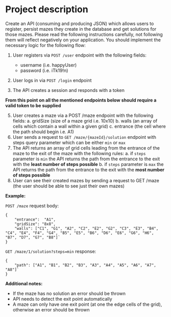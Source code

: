 # Project description #

Create an API (consuming and producing JSON) which allows users to register, persist mazes they 
create in the database and get solutions for those mazes. Please read the following instructions 
carefully, not following them will reflect negatively on your application. 
You should implement the necessary logic for the following flow:

1. User registers via ```POST /user``` endpoint with the following fields:
   * username (i.e. happyUser)
   * password (i.e. iTk19!n)
   
2. User logs in via ```POST /login``` endpoint
3. The API creates a session and responds with a token

**From this point on all the mentioned endpoints below should require a valid token to be supplied**

5. User creates a maze via a POST /maze endpoint with the following fields:
   a. gridSize (size of a maze grid i.e. 10x10)
   b. walls (an array of cells which contain a wall within a given grid)
   c. entrance (the cell where the path should begin i.e. A1)
6. User sends a request to ```GET /maze/{mazeId}/solution``` endpoint with steps query parameter which can be either ```min``` or ```max```
7. The API returns an array of grid cells leading from the entrance of the maze to the exit of the maze with the following rules: 
   a. if ```steps``` parameter is ```min``` the API returns the path from the entrance to the exit with the **least number of steps possible**
   b. if ```steps``` parameter is ```max``` the API returns the path from the entrance to the exit with the **most number of steps possible**
8. User can see their created mazes by sending a request to GET /maze (the user should be able to see just their own mazes)

**Example:**

```POST /maze``` request body:

```
{
    "entrance":  "A1",
    "gridSize": "8x8",
    "walls": ["C1", "G1", "A2", "C2", "E2", "G2", "C3", "E3", "B4", "C4", "E4", "F4", "G4", "B5", "E5", "B6", "D6", "E6", "G6", "H6", "B7", "D7", "G7", "B8"]`
}
```

```GET /maze/1/solution?steps=min``` response:

```
{
    "path": ["A1", "B1", "B2", "B3", "A3", "A4", "A5", "A6", "A7", "A8"]`
}
```

**Additional notes:**

- If the maze has no solution an error should be thrown
- API needs to detect the exit point automatically
- A maze can only have one exit point (at one the edge cells of the grid), otherwise an error should be thrown